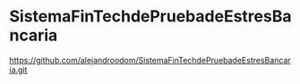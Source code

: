 # SistemaFinTechdePruebadeEstresBancaria
https://github.com/alejandroodom/SistemaFinTechdePruebadeEstresBancaria.git
